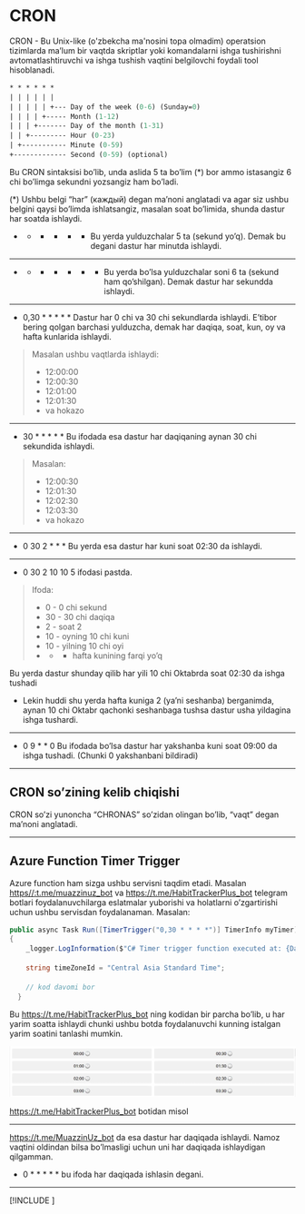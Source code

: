 # CRON

CRON - Bu Unix-like (o'zbekcha ma'nosini topa olmadim) operatsion tizimlarda ma’lum bir vaqtda skriptlar yoki komandalarni ishga tushirishni avtomatlashtiruvchi va ishga tushish vaqtini belgilovchi foydali tool hisoblanadi.

```graphql
* * * * * *
| | | | | |
| | | | | +--- Day of the week (0-6) (Sunday=0)
| | | | +----- Month (1-12)
| | | +------- Day of the month (1-31)
| | +--------- Hour (0-23)
| +----------- Minute (0-59)
+------------- Second (0-59) (optional)
```

Bu CRON sintaksisi bo’lib, unda aslida 5 ta bo’lim (*) bor ammo istasangiz 6 chi bo’limga sekundni yozsangiz ham bo’ladi. 

(*) Ushbu belgi “har” (каждый) degan ma’noni anglatadi va agar siz ushbu belgini qaysi bo’limda ishlatsangiz, masalan soat bo’limida, shunda dastur har soatda ishlaydi.

- * * * * *  Bu yerda yulduzchalar 5 ta (sekund yo’q). Demak bu degani dastur har minutda ishlaydi.

---

- * * * * * * Bu yerda bo’lsa yulduzchalar soni 6 ta (sekund ham qo’shilgan). Demak dastur har sekundda ishlaydi.

---

- 0,30 * * * * * Dastur har 0 chi va 30 chi sekundlarda ishlaydi. E’tibor bering qolgan barchasi yulduzcha, demak har daqiqa, soat, kun, oy va hafta kunlarida ishlaydi.

> Masalan ushbu vaqtlarda ishlaydi:
> 
> - 12:00:00
> - 12:00:30
> - 12:01:00
> - 12:01:30
> - va hokazo

---

- 30 * * * * * Bu ifodada esa dastur har daqiqaning aynan 30 chi sekundida ishlaydi.

> Masalan:
> 
> - 12:00:30
> - 12:01:30
> - 12:02:30
> - 12:03:30
> - va hokazo

---

- 0 30 2 * * * Bu yerda esa dastur har kuni soat 02:30 da ishlaydi.

---

- 0 30 2 10 10 5 ifodasi pastda.

> Ifoda:
> 
> - 0 - 0 chi sekund
> - 30 - 30 chi daqiqa
> - 2 - soat 2
> - 10 - oyning 10 chi kuni
> - 10 - yilning 10 chi oyi
> - * - hafta kunining farqi yo’q

Bu yerda dastur shunday qilib har yili 10 chi Oktabrda soat 02:30 da ishga tushadi

- Lekin huddi shu yerda hafta kuniga 2 (ya’ni seshanba) berganimda, aynan 10 chi Oktabr qachonki seshanbaga tushsa dastur usha yildagina ishga tushardi.

---

- 0 9 * * 0 Bu ifodada bo’lsa dastur har yakshanba kuni soat 09:00 da ishga tushadi. (Chunki 0 yakshanbani bildiradi)

---

## CRON so’zining kelib chiqishi

CRON so’zi yunoncha “CHRONAS” so’zidan olingan bo’lib, “vaqt” degan ma’noni anglatadi.

---

## Azure Function Timer Trigger

Azure function ham sizga ushbu servisni taqdim etadi. Masalan [https//:t.me/muazzinuz_bot](https://t.me/MuazzinUz_bot)  va https://t.me/HabitTrackerPlus_bot telegram botlari foydalanuvchilarga eslatmalar yuborishi va holatlarni o’zgartirishi uchun ushbu servisdan foydalanaman. Masalan:

```csharp
public async Task Run([TimerTrigger("0,30 * * * *")] TimerInfo myTimer)
{
    _logger.LogInformation($"C# Timer trigger function executed at: {DateTime.Now}");

    string timeZoneId = "Central Asia Standard Time";
    
    // kod davomi bor
  } 
```

Bu https://t.me/HabitTrackerPlus_bot ning kodidan bir parcha bo’lib, u har yarim soatta ishlaydi chunki ushbu botda foydalanuvchi kunning istalgan yarim soatini tanlashi mumkin.

![https://t.me/HabitTrackerPlus_bot botidan misol](../images/tooling/image.webp)

https://t.me/HabitTrackerPlus_bot botidan misol

---

https://t.me/MuazzinUz_bot da esa dastur har daqiqada ishlaydi. Namoz vaqtini oldindan bilsa bo’lmasligi uchun uni har daqiqada ishlaydigan qilgamman.

- 0 * * * * * bu ifoda har daqiqada ishlasin degani.

---

[!INCLUDE [<author>](../authors/muhammad_khodjaev.html)]
